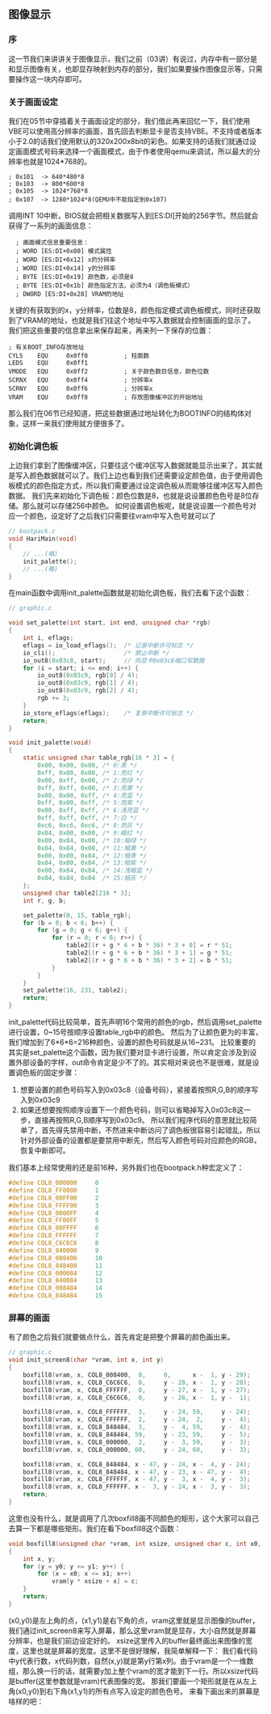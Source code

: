 ## 图像显示

### 序
这一节我们来讲讲关于图像显示，我们之前（03讲）有说过，内存中有一部分是和显示图像有关，也即显存映射到内存的部分，我们如果要操作图像显示等，只需要操作这一块内存即可。


### 关于画面设定
我们在05节中穿插着关于画面设定的部分，我们借此再来回忆一下，我们使用VBE可以使用高分辨率的画面，首先回去判断显卡是否支持VBE。不支持或者版本小于2.0的话我们使用默认的320x200x8bit的彩色。如果支持的话我们就通过设定画面模式号码来选择一个画面模式，由于作者使用qemu来调试，所以最大的分辨率也就是1024*768的。
```
; 0x101  -> 640*480*8
; 0x103  -> 800*600*8
; 0x105  -> 1024*768*8
; 0x107  -> 1280*1024*8(QEMU中不能指定到0x107)
```
调用INT 10中断，BIOS就会把相关数据写入到[ES:DI]开始的256字节。然后就会获得了一系列的画面信息：
```
  ; 画面模式信息重要信息：
  ; WORD [ES:DI+0x00] 模式属性
  ; WORD [ES:DI+0x12] x的分辨率
  ; WORD [ES:DI+0x14] y的分辨率
  ; BYTE [ES:DI+0x19] 颜色数，必须是8
  ; BYTE [ES:DI+0x1b] 颜色指定方法，必须为4（调色板模式）
  ; DWORD [ES:DI+0x28] VRAM的地址
```
关键的有获取到的x，y分辨率，位数是8，颜色指定模式调色板模式，同时还获取到了VRAM的地址，也就是我们往这个地址中写入数据就会控制画面的显示了。
我们把这些重要的信息拿出来保存起来，再来列一下保存的位置：
```
; 有关BOOT_INFO存放地址
CYLS	EQU		0x0ff0			; 柱面数
LEDS	EQU		0x0ff1
VMODE	EQU		0x0ff2			; 关于颜色数目信息，颜色位数
SCRNX	EQU		0x0ff4			; 分辨率x
SCRNY	EQU		0x0ff6			; 分辨率x
VRAM	EQU		0x0ff8			; 存放图像缓冲区的开始地址
```
那么我们在06节已经知道，把这些数据通过地址转化为BOOTINFO的结构体对象，这样一来我们使用就方便很多了。

### 初始化调色板
上边我们拿到了图像缓冲区，只要往这个缓冲区写入数据就能显示出来了，其实就是写入颜色数据就可以了。我们上边也看到我们还需要设定颜色值，由于使用调色板模式的颜色指定方式，所以我们需要通过设定调色板从而能够往缓冲区写入颜色数据。
我们先来初始化下调色板：颜色位数是8，也就是说设置颜色色号是8位存储。那么就可以存储256中颜色。
如何设置调色板呢，就是说设置一个颜色号对应一个颜色，设定好了之后我们只需要往vram中写入色号就可以了
```c
// bootpack.c
void HariMain(void)
{
    // ...(略)
    init_palette();
    // ...(略)
}
```
在main函数中调用init_palette函数就是初始化调色板，我们去看下这个函数：
```c
// graphic.c

void set_palette(int start, int end, unsigned char *rgb)
{
	int i, eflags;
	eflags = io_load_eflags();	/* 记录中断许可标志 */
	io_cli(); 					/* 禁止中断 */
	io_out8(0x03c8, start);     // 向显卡0x03c8端口写数据
	for (i = start; i <= end; i++) {
		io_out8(0x03c9, rgb[0] / 4);
		io_out8(0x03c9, rgb[1] / 4);
		io_out8(0x03c9, rgb[2] / 4);
		rgb += 3;
	}
	io_store_eflags(eflags);	/* 复原中断许可标志 */
	return;
}

void init_palette(void)
{
	static unsigned char table_rgb[16 * 3] = {
		0x00, 0x00, 0x00, /* 0:黑 */
        0xff, 0x00, 0x00, /* 1:亮红 */ 
        0x00, 0xff, 0x00, /* 2:亮绿 */ 
        0xff, 0xff, 0x00, /* 3:亮黄 */ 
        0x00, 0x00, 0xff, /* 4:亮蓝 */ 
        0xff, 0x00, 0xff, /* 5:亮紫 */ 
        0x00, 0xff, 0xff, /* 6:浅亮蓝 */ 
        0xff, 0xff, 0xff, /* 7:白 */ 
        0xc6, 0xc6, 0xc6, /* 8:亮灰 */ 
        0x84, 0x00, 0x00, /* 9:暗红 */ 
        0x00, 0x84, 0x00, /* 10:暗绿 */ 
        0x84, 0x84, 0x00, /* 11:暗黄 */ 
        0x00, 0x00, 0x84, /* 12:暗青 */ 
        0x84, 0x00, 0x84, /* 13:暗紫 */ 
        0x00, 0x84, 0x84, /* 14:浅暗蓝 */ 
        0x84, 0x84, 0x84  /* 15:暗灰 */
	};
	unsigned char table2[216 * 3];
	int r, g, b;

	set_palette(0, 15, table_rgb);
	for (b = 0; b < 6; b++) {
		for (g = 0; g < 6; g++) {
			for (r = 0; r < 6; r++) {
				table2[(r + g * 6 + b * 36) * 3 + 0] = r * 51;
				table2[(r + g * 6 + b * 36) * 3 + 1] = g * 51;
				table2[(r + g * 6 + b * 36) * 3 + 2] = b * 51;
			}
		}
	}
	set_palette(16, 231, table2);
	return;
}
```
init_palette代码比较简单，首先声明16个常用的颜色的rgb，然后调用set_palette进行设置，0~15号按顺序设置table_rgb中的颜色。
然后为了让颜色更为的丰富，我们增加到了6\*6\*6=216种颜色，设置的颜色号码就是从16~231。
比较重要的其实是set_palette这个函数，因为我们要对显卡进行设置，所以肯定会涉及到设置外部设备的字样，out命令肯定是少不了的。其实相对来说也不是很难，就是设置调色板的固定步骤：
1. 想要设置的颜色号码写入到0x03c8（设备号码），紧接着按照R,G,B的顺序写入到0x03c9
2. 如果还想要按照顺序设置下一个颜色号码，则可以省略掉写入0x03c8这一步，直接再按照R,G,B顺序写到0x03c9。
所以我们程序代码的意思就比较简单了，首先得先禁用中断，不然进来中断访问了调色板很容易引起错乱，所以针对外部设备的设置都是要禁用中断先，然后写入颜色号码对应颜色的RGB，恢复中断即可。

我们基本上经常使用的还是前16种，另外我们也在bootpack.h种宏定义了：
```c
#define COL8_000000		0
#define COL8_FF0000		1
#define COL8_00FF00		2
#define COL8_FFFF00		3
#define COL8_0000FF		4
#define COL8_FF00FF		5
#define COL8_00FFFF		6
#define COL8_FFFFFF		7
#define COL8_C6C6C6		8
#define COL8_840000		9
#define COL8_008400		10
#define COL8_848400		11
#define COL8_000084		12
#define COL8_840084		13
#define COL8_008484		14
#define COL8_848484		15
```

### 屏幕的画面
有了颜色之后我们就要做点什么，首先肯定是把整个屏幕的颜色画出来。
```c
// graphic.c
void init_screen8(char *vram, int x, int y)
{
	boxfill8(vram, x, COL8_008400,  0,     0,      x -  1, y - 29);
	boxfill8(vram, x, COL8_C6C6C6,  0,     y - 28, x -  1, y - 28);
	boxfill8(vram, x, COL8_FFFFFF,  0,     y - 27, x -  1, y - 27);
	boxfill8(vram, x, COL8_C6C6C6,  0,     y - 26, x -  1, y -  1);

	boxfill8(vram, x, COL8_FFFFFF,  3,     y - 24, 59,     y - 24);
	boxfill8(vram, x, COL8_FFFFFF,  2,     y - 24,  2,     y -  4);
	boxfill8(vram, x, COL8_848484,  3,     y -  4, 59,     y -  4);
	boxfill8(vram, x, COL8_848484, 59,     y - 23, 59,     y -  5);
	boxfill8(vram, x, COL8_000000,  2,     y -  3, 59,     y -  3);
	boxfill8(vram, x, COL8_000000, 60,     y - 24, 60,     y -  3);

	boxfill8(vram, x, COL8_848484, x - 47, y - 24, x -  4, y - 24);
	boxfill8(vram, x, COL8_848484, x - 47, y - 23, x - 47, y -  4);
	boxfill8(vram, x, COL8_FFFFFF, x - 47, y -  3, x -  4, y -  3);
	boxfill8(vram, x, COL8_FFFFFF, x -  3, y - 24, x -  3, y -  3);
	return;
}
```
这里也没有什么，就是调用了几次boxfill8画不同颜色的矩形，这个大家可以自己去算一下都是哪些矩形。我们在看下boxfill8这个函数：

```c
void boxfill8(unsigned char *vram, int xsize, unsigned char c, int x0, int y0, int x1, int y1)
{
	int x, y;
	for (y = y0; y <= y1; y++) {
		for (x = x0; x <= x1; x++)
			vram[y * xsize + x] = c;
	}
	return;
}
```
(x0,y0)是左上角的点，(x1,y1)是右下角的点，vram这里就是显示图像的buffer，我们通过init_screen8来写入屏幕，那么这里vram就是显存，大小自然就是屏幕分辨率，也是我们前边设定好的。
xsize这里传入的buffer最终画出来图像的宽度，这里也就是屏幕的宽度。这里不是很好理解，我简单解释一下：
我们看代码中y代表行数，x代码列数，自然(x,y)就是第y行第x列。由于vram是一个一维数组，那么换一行的话，就需要y加上整个vram的宽才能到下一行。所以xsize代码是buffer(这里参数就是vram)代表图像的宽。
那我们要画一个矩形就是在从左上角(x0,y0)到右下角(x1,y1)的所有点写入设定的颜色色号。
来看下画出来的屏幕是啥样的吧：

